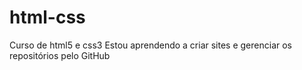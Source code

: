 # html-css
 Curso de html5 e css3
Estou aprendendo a criar sites e gerenciar os repositórios pelo GitHub